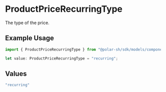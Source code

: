 # ProductPriceRecurringType

The type of the price.

## Example Usage

```typescript
import { ProductPriceRecurringType } from "@polar-sh/sdk/models/components";

let value: ProductPriceRecurringType = "recurring";
```

## Values

```typescript
"recurring"
```